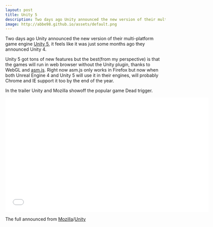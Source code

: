 ```yaml
---
layout: post
title: Unity 5
description: Two days ago Unity announced the new version of their multi-platform game engine Unity.
image: http://abbe98.github.io/assets/default.png
---
```

Two days ago Unity announced the new version of their multi-platform game engine [Unity 5][1], it feels like it was just some months ago they announced Unity 4.

Unity 5 got tons of new features but the best(from my perspective) is that the games will run in web browser without the Unity plugin, thanks to WebGL and [asm.js][3]. Right now asm.js only works in Firefox but now when both Unreal Engine 4 and Unity 5 will use it in their engines, will probably Chrome and IE support it too by the end of the year.

In the trailer Unity and Mozilla showoff the popular game Dead trigger.

<iframe width="640" height="360" src="//www.youtube.com/embed/IH6_ZN5CcJg?rel=0" frameborder="0" allowfullscreen> </iframe>

The full announced from [Mozilla][2]/[Unity][4]

[1]: http://unity3d.com/5/
[2]: https://blog.mozilla.org/blog/2014/03/18/mozilla-and-unity-bring-unity-game-engine-to-webgl/
[3]: http://asmjs.org
[4]: http://blogs.unity3d.com/2014/03/18/unity-5/

